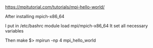 https://mpitutorial.com/tutorials/mpi-hello-world/

After installing mpich-x86_64

I put in /etc/bashrc 
module load mpi/mpich-x86_64
It set all necessary variables

Then make
$> mpirun -np 4 mpi_hello_world



